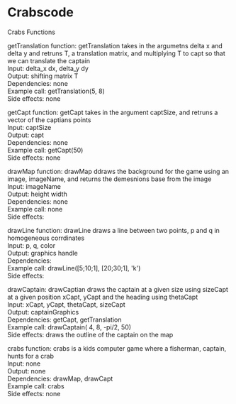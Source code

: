 # Crabscode

Crabs Functions 

getTranslation function: getTranslation takes in the argumetns delta x and delta y and retruns T, a translation matrix, and multiplying T to capt so that we can translate the captain  <br>
    Input: delta_x dx, delta_y dy <br>
    Output: shifting matrix T <br>
    Dependencies: none <br>
    Example call: getTranslation(5, 8) <br>
    Side effects: none <br>

getCapt function: getCapt takes in the argument captSize, and retruns a vector of the captians points <br>
    Input: captSize <br>
    Output: capt <br>
    Dependencies: none <br>
    Example call: getCapt(50) <br>
    Side effects: none <br>

drawMap function: drawMap ddraws the background for the game using an image, imageName, and returns the demesnions base from the image <br>
    Input: imageName <br>
    Output: height width <br>
    Dependencies: none <br>
    Example call: none <br>
    Side effects: <br>

drawLine function: drawLine draws a line between two points, p and q in homogeneous corrdinates <br>
    Input: p, q, color <br>
    Output: graphics handle <br>
    Dependencies: <br>
    Example call: drawLine([5;10;1], [20;30;1], 'k') <br>
    Side effects:  <br>

drawCaptain: drawCaptian draws the captain at a given size using sizeCapt at a given position xCapt, yCapt and the heading using thetaCapt <br>
    Input: xCapt, yCapt, thetaCapt, sizeCapt <br>
    Output: captainGraphics <br>
    Dependencies: getCapt, getTranslation <br>
    Example call: drawCaptain( 4, 8, -pi/2, 50) <br>
    Side effects:  draws the outline of the captain on the map <br>

crabs function: crabs is a kids computer game where a fisherman, captain, hunts for a crab <br>
    Input: none <br>
    Output: none <br>
    Dependencies: drawMap, drawCapt <br>
    Example call: crabs <br>
    Side effects: none <br>
